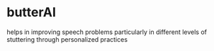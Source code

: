 # butterAI
helps in improving speech problems particularly in different levels of stuttering through personalized practices
